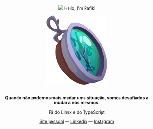 <div align="center">
	<img src="https://media.giphy.com/media/hvRJCLFzcasrR4ia7z/giphy.gif" width="30px"> Hello, I'm Rafik!
	<br>
	<br>
	<img width="200" src="https://raw.githubusercontent.com/rafikmoreira/rafikmoreira/65ec8d2918f1c9ecef68bdc8f2df8f9d6e2225a3/what_are_you_doing_here.png">
	<br>
	<br>
	<p><strong>Quando não podemos mais mudar uma situação, somos desafiados a mudar a nós mesmos.</strong></p>
	<p>Fã do Linux e do TypeScript </p>
	<div id="suggestions">
	<a href="https://rafikmoreira.dev.br">Site pessoal</a> —
	<a href="https://www.linkedin.com/in/rafikmoreira">Linkedin</a> —
	<a href="https://instagram.com/rafikmoreira">Instagram</a>
	</div>
</div>
